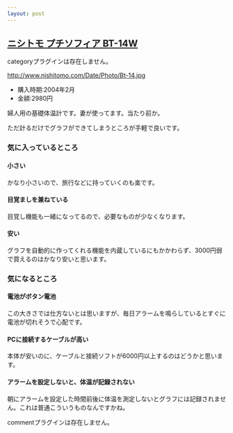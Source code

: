 ```yaml
---
layout: post
---
```

<h2><a href="http://www.nishitomo.com/Syouhin/Bt-14.htm">ニシトモ プチソフィア BT-14W</a></h2>
<p><span class="error">categoryプラグインは存在しません。</span></p>
<p><a href="http://www.nishitomo.com/Date/Photo/Bt-14.jpg">http://www.nishitomo.com/Date/Photo/Bt-14.jpg</a></p>
<ul>
<li>購入時期:2004年2月</li>
<li>金額:2980円</li>
</ul>
<p>婦人用の基礎体温計です。妻が使ってます。当たり前か。</p>
<p>ただ計るだけでグラフができてしまうところが手軽で良いです。</p>
<h3>気に入っているところ</h3>
<h4>小さい</h4>
<p>かなり小さいので、旅行などに持っていくのも楽です。</p>
<h4>目覚ましを兼ねている</h4>
<p>目覚し機能も一緒になってるので、必要なものが少なくなります。</p>
<h4>安い</h4>
<p>グラフを自動的に作ってくれる機能を内蔵しているにもかかわらず、3000円弱で買えるのはかなり安いと思います。</p>
<h3>気になるところ</h3>
<h4>電池がボタン電池</h4>
<p>この大きさでは仕方ないとは思いますが、毎日アラームを鳴らしているとすぐに電池が切れそうで心配です。</p>
<h4>PCに接続するケーブルが高い</h4>
<p>本体が安いのに、ケーブルと接続ソフトが6000円以上するのはどうかと思います。</p>
<h4>アラームを設定しないと、体温が記録されない</h4>
<p>朝にアラームを設定した時間前後に体温を測定しないとグラフには記録されません。これは普通こういうものなんですかね。</p>
<p><span class="error">commentプラグインは存在しません。</span> </p>
